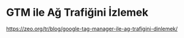 # GTM ile Ağ Trafiğini İzlemek


https://zeo.org/tr/blog/google-tag-manager-ile-ag-trafigini-dinlemek/
